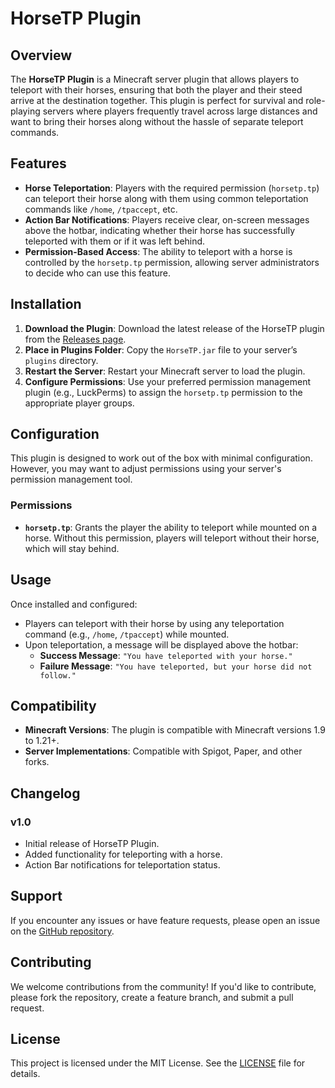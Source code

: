 # **HorseTP Plugin**

## **Overview**
The **HorseTP Plugin** is a Minecraft server plugin that allows players to teleport with their horses, ensuring that both the player and their steed arrive at the destination together. This plugin is perfect for survival and role-playing servers where players frequently travel across large distances and want to bring their horses along without the hassle of separate teleport commands.

## **Features**
- **Horse Teleportation**: Players with the required permission (`horsetp.tp`) can teleport their horse along with them using common teleportation commands like `/home`, `/tpaccept`, etc.
- **Action Bar Notifications**: Players receive clear, on-screen messages above the hotbar, indicating whether their horse has successfully teleported with them or if it was left behind.
- **Permission-Based Access**: The ability to teleport with a horse is controlled by the `horsetp.tp` permission, allowing server administrators to decide who can use this feature.

## **Installation**
1. **Download the Plugin**: Download the latest release of the HorseTP plugin from the [Releases page](#).
2. **Place in Plugins Folder**: Copy the `HorseTP.jar` file to your server’s `plugins` directory.
3. **Restart the Server**: Restart your Minecraft server to load the plugin.
4. **Configure Permissions**: Use your preferred permission management plugin (e.g., LuckPerms) to assign the `horsetp.tp` permission to the appropriate player groups.

## **Configuration**
This plugin is designed to work out of the box with minimal configuration. However, you may want to adjust permissions using your server's permission management tool.

### **Permissions**
- **`horsetp.tp`**: Grants the player the ability to teleport while mounted on a horse. Without this permission, players will teleport without their horse, which will stay behind.

## **Usage**
Once installed and configured:
- Players can teleport with their horse by using any teleportation command (e.g., `/home`, `/tpaccept`) while mounted.
- Upon teleportation, a message will be displayed above the hotbar:
  - **Success Message**: `"You have teleported with your horse."`
  - **Failure Message**: `"You have teleported, but your horse did not follow."`

## **Compatibility**
- **Minecraft Versions**: The plugin is compatible with Minecraft versions 1.9 to 1.21+.
- **Server Implementations**: Compatible with Spigot, Paper, and other forks.

## **Changelog**
### **v1.0**
- Initial release of HorseTP Plugin.
- Added functionality for teleporting with a horse.
- Action Bar notifications for teleportation status.

## **Support**
If you encounter any issues or have feature requests, please open an issue on the [GitHub repository](#).

## **Contributing**
We welcome contributions from the community! If you'd like to contribute, please fork the repository, create a feature branch, and submit a pull request.

## **License**
This project is licensed under the MIT License. See the [LICENSE](#) file for details.
